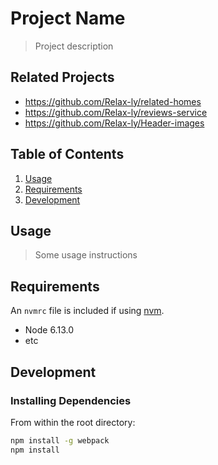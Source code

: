 # Project Name

> Project description

## Related Projects

  - https://github.com/Relax-ly/related-homes
  - https://github.com/Relax-ly/reviews-service
  - https://github.com/Relax-ly/Header-images

## Table of Contents

1. [Usage](#Usage)
1. [Requirements](#requirements)
1. [Development](#development)

## Usage

> Some usage instructions

## Requirements

An `nvmrc` file is included if using [nvm](https://github.com/creationix/nvm).

- Node 6.13.0
- etc

## Development

### Installing Dependencies

From within the root directory:

```sh
npm install -g webpack
npm install
```

